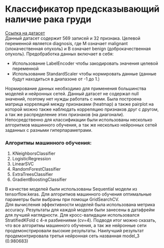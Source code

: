 # Классификатор предсказывающий наличие рака груди
[Ссылка на датасет](https://www.kaggle.com/uciml/breast-cancer-wisconsin-data)  
Данный датасет содержит 569 записей и 32 признака. 
Целевой переменной является diagnosis, где M означает malignant (злокачественная опухоль) и B означает benign (доброкачественная опухоль).
Предобработка данных включает в себя:
* Использование LabelEncoder чтобы закодировать значения целевой переменной
* Использование StandardScaler чтобы нормировать данные (данные будут находиться в диапазоне от -1 до 1.)

Нормирование данных необходимо для применения большинства моделей и нейронных сетей.
Данный датасет нe содержал null значений, поэтому нет нужды работать с ними.
Была построена матрица корреляций между признаками (heatmap) а также pairplot на которой можно также наблюдать корреляцию признаков друг с другом, а так же распределениe этих признаков (на диагонали).
Непосредственно для классификации были использованы несколько алгоритмов машинного обучения, а так же несколько нейронных сетей заданных с разными гиперпараметрами.

### Алгоритмы машинного обучения:
1. KNeighborsClassifier
2. LogisticRegression
3. LinearSVC
4. RandomForestClassifier
5. ExtraTreesClassifier
6. GradientBoostingClassifier

В качестве моделей были использованы Sequential модели из tensorflow.keras.
Для алгоритмов машинного обучения оптимальные параметры были выбраны при помощи GridSearchCV.  
Для вычисления эффективности моделей была использована метрика accuracy.
Результаты для каждой модели были занесены в датафрейм для лучшей наглядности.
Для кросс-валидации использовался StratifiedKFold с 4-я разбиениями (cv=4).
Подводя итог можно сказать, что все алгоритмы машинного обучения, а так же нейронные сети продемонстрировали высокие результаты. Наилучший результат продемонтрировала третья нейронная сеть названная model_3 (0.980683)